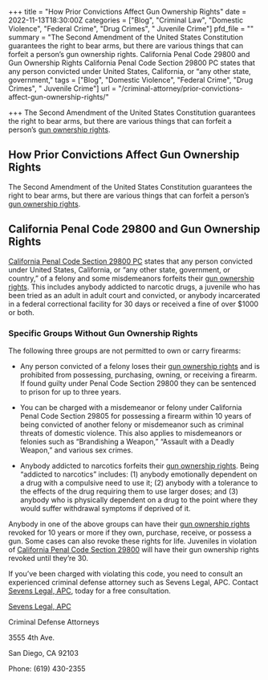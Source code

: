 +++
title = "How Prior Convictions Affect Gun Ownership Rights"
date = 2022-11-13T18:30:00Z
categories = ["Blog", "Criminal Law", "Domestic Violence", "Federal Crime", "Drug Crimes", " Juvenile Crime"]
pfd_file = ""
summary = "The Second Amendment of the United States Constitution guarantees the right to bear arms, but there are various things that can forfeit a person’s gun ownership rights. California Penal Code 29800 and Gun Ownership Rights California Penal Code Section 29800 PC states that any person convicted under United States, California, or “any other state, government,"
tags = ["Blog", "Domestic Violence", "Federal Crime", "Drug Crimes", " Juvenile Crime"]
url = "/criminal-attorney/prior-convictions-affect-gun-ownership-rights/"

+++
The Second Amendment of the United States Constitution guarantees the right to bear arms, but there are various things that can forfeit a person’s [gun ownership rights](https://www.sevenslegal.com/ "Sevens Legal, APC").

## How Prior Convictions Affect Gun Ownership Rights

The Second Amendment of the United States Constitution guarantees the right to bear arms, but there are various things that can forfeit a person’s [gun ownership rights](https://www.sevenslegal.com/ "Sevens Legal, APC").

## California Penal Code 29800 and Gun Ownership Rights

[California Penal Code Section 29800 PC](https://www.sevenslegal.com/ "Sevens Legal, APC") states that any person convicted under United States, California, or “any other state, government, or country,” of a felony and some misdemeanors forfeits their [gun ownership rights](https://www.sevenslegal.com/ "Sevens Legal, APC"). This includes anybody addicted to narcotic drugs, a juvenile who has been tried as an adult in adult court and convicted, or anybody incarcerated in a federal correctional facility for 30 days or received a fine of over $1000 or both.

### Specific Groups Without Gun Ownership Rights

The following three groups are not permitted to own or carry firearms:

* Any person convicted of a felony loses their [gun ownership rights](https://www.sevenslegal.com/ "Sevens Legal, APC") and is prohibited from possessing, purchasing, owning, or receiving a firearm. If found guilty under Penal Code Section 29800 they can be sentenced to prison for up to three years.


* You can be charged with a misdemeanor or felony under California Penal Code Section 29805 for possessing a firearm within 10 years of being convicted of another felony or misdemeanor such as criminal threats of domestic violence. This also applies to misdemeanors or felonies such as “Brandishing a Weapon,” “Assault with a Deadly Weapon,” and various sex crimes.


* Anybody addicted to narcotics forfeits their [gun ownership rights](https://www.sevenslegal.com/ "Sevens Legal, APC"). Being “addicted to narcotics” includes: (1) anybody emotionally dependent on a drug with a compulsive need to use it; (2) anybody with a tolerance to the effects of the drug requiring them to use larger doses; and (3) anybody who is physically dependent on a drug to the point where they would suffer withdrawal symptoms if deprived of it.

Anybody in one of the above groups can have their [gun ownership rights](https://www.sevenslegal.com/ "Sevens Legal, APC") revoked for 10 years or more if they own, purchase, receive, or possess a gun. Some cases can also revoke these rights for life. Juveniles in violation of [California Penal Code Section 29800](https://www.sevenslegal.com/ "Sevens Legal, APC") will have their gun ownership rights revoked until they’re 30.

If you’ve been charged with violating this code, you need to consult an experienced criminal defense attorney such as Sevens Legal, APC. Contact [Sevens Legal, APC](https://www.sevenslegal.com/ "Sevens Legal, APC"), today for a free consultation.

[Sevens Legal, APC](https://www.sevenslegal.com/ "Sevens Legal, APC")

Criminal Defense Attorneys

3555 4th Ave.

San Diego, CA 92103

Phone: (619) 430-2355
